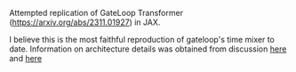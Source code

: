 Attempted replication of GateLoop Transformer (https://arxiv.org/abs/2311.01927) in JAX.

I believe this is the most faithful reproduction of gateloop's time mixer to date. Information on architecture details was obtained from discussion [here](https://github.com/lucidrains/gateloop-transformer/discussions/1) and [here](https://gist.github.com/mgostIH/0d4a5b614f1b9829f7471d888133d99b)
